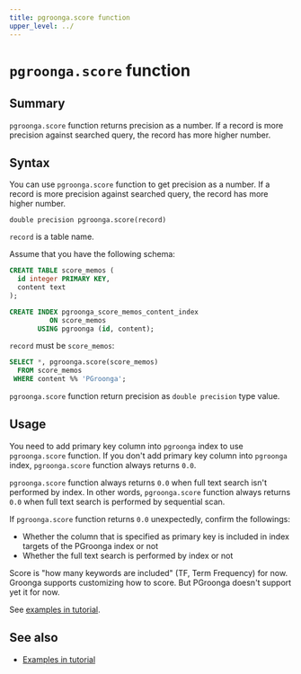 ```yaml
---
title: pgroonga.score function
upper_level: ../
---
```


# `pgroonga.score` function

## Summary

`pgroonga.score` function returns precision as a number. If a record is more precision against searched query, the record has more higher number.

## Syntax

You can use `pgroonga.score` function to get precision as a number. If a record is more precision against searched query, the record has more higher number.

```text
double precision pgroonga.score(record)
```

`record` is a table name.

Assume that you have the following schema:

```sql
CREATE TABLE score_memos (
  id integer PRIMARY KEY,
  content text
);

CREATE INDEX pgroonga_score_memos_content_index
          ON score_memos
       USING pgroonga (id, content);
```

`record` must be `score_memos`:

```sql
SELECT *, pgroonga.score(score_memos)
  FROM score_memos
 WHERE content %% 'PGroonga';
```

`pgroonga.score` function return precision as `double precision` type value.

## Usage

You need to add primary key column into `pgroonga` index to use `pgroonga.score` function. If you don't add primary key column into `pgroonga` index, `pgroonga.score` function always returns `0.0`.

`pgroonga.score` function always returns `0.0` when full text search isn't performed by index. In other words, `pgroonga.score` function always returns `0.0` when full text search is performed by sequential scan.

If `pgroonga.score` function returns `0.0` unexpectedly, confirm the followings:

  * Whether the column that is specified as primary key is included in index targets of the PGroonga index or not
  * Whether the full text search is performed by index or not

Score is "how many keywords are included" (TF, Term Frequency) for now. Groonga supports customizing how to score. But PGroonga doesn't support yet it for now.

See [examples in tutorial](../../tutorial/#score).

## See also

  * [Examples in tutorial](../../tutorial/#score)
